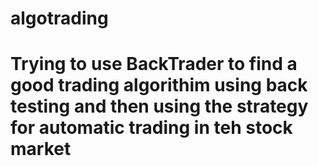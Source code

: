 # algotrading
# Trying to use BackTrader to find a good trading algorithim using back testing and then using the strategy for automatic trading in teh stock market
